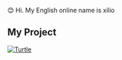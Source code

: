 😊 Hi. My English online name is xilio

## My Project

<a href="[https://github.com/xilio1/turtle](https://github.com/xilio1/turtle)">
  <img align="center" src="https://github-readme-stats.vercel.app/api/pin/?username=xilio1&repo=turtle&show_icons=true&line_height=27&title_color=6aa6f8&text_color=8a919a&icon_color=6aa6f8&bg_color=22272e" alt="Turtle" />
</a>

 
